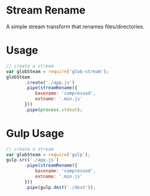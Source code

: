 Stream Rename
=============

A simple stream transform that renames files/directories.



Usage
=====
```js
// create a stream
var globSteam = require('glob-stream');
globSteam
       .create('./app.js')
       .pipe(streamRename({
           basename: 'compressed',
           extname: '.min.js'
       }))
       .pipe(process.stdout);
```

Gulp Usage
==========
```js
// create a stream
var globSteam = require('gulp');
gulp.src('./app.js')
       .pipe(streamRename({
           basename: 'compressed',
           extname: '.min.js'
       }))
       .pipe(gulp.dest('./dest'));
```